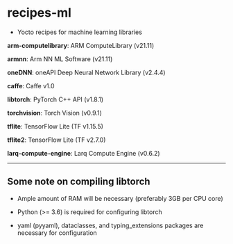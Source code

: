 # recipes-ml

- Yocto recipes for machine learning libraries

__arm-computelibrary__: ARM ComputeLibrary (v21.11)

__armnn__: Arm NN ML Software (v21.11)

__oneDNN__: oneAPI Deep Neural Network Library (v2.4.4)

__caffe__: Caffe v1.0

__libtorch__: PyTorch C++ API (v1.8.1)

__torchvision__: Torch Vision (v0.9.1)

__tflite__: TensorFlow Lite (TF v1.15.5)

__tflite2__: TensorFlow Lite (TF v2.7.0)

__larq-compute-engine__: Larq Compute Engine (v0.6.2)

***

## Some note on compiling libtorch

- Ample amount of RAM will be necessary (preferably 3GB per CPU core)

- Python (>= 3.6) is required for configuring libtorch

- yaml (pyyaml), dataclasses, and typing_extensions packages are necessary for configuration
